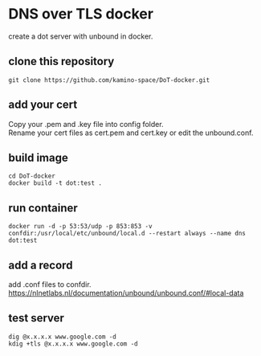 # DNS over TLS docker
create a dot server with unbound in docker.

## clone this repository
```
git clone https://github.com/kamino-space/DoT-docker.git
```

## add your cert
Copy your .pem and .key file into config folder.  
Rename your cert files as cert.pem and cert.key or edit the unbound.conf.

## build image
```
cd DoT-docker
docker build -t dot:test .
```

## run container
```
docker run -d -p 53:53/udp -p 853:853 -v confdir:/usr/local/etc/unbound/local.d --restart always --name dns dot:test 
```

## add a record
add .conf files to confdir.  
https://nlnetlabs.nl/documentation/unbound/unbound.conf/#local-data

## test server
```
dig @x.x.x.x www.google.com -d
kdig +tls @x.x.x.x www.google.com -d
```